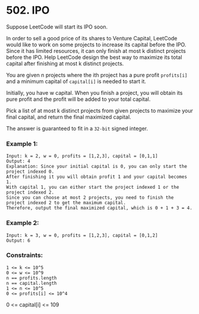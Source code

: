 # 502. IPO

Suppose LeetCode will start its IPO soon. 

In order to sell a good price of its shares to Venture Capital, LeetCode would like to work on some projects to increase its capital before the IPO. Since it has limited resources, it can only finish at most k distinct projects before the IPO. Help LeetCode design the best way to maximize its total capital after finishing at most k distinct projects.

You are given n projects where the ith project has a pure profit `profits[i]` and a minimum capital of `capital[i]` is needed to start it.

Initially, you have w capital. When you finish a project, you will obtain its pure profit and the profit will be added to your total capital.

Pick a list of at most k distinct projects from given projects to maximize your final capital, and return the final maximized capital.

The answer is guaranteed to fit in a `32-bit` signed integer.


 

### Example 1:
```
Input: k = 2, w = 0, profits = [1,2,3], capital = [0,1,1]
Output: 4
Explanation: Since your initial capital is 0, you can only start the project indexed 0.
After finishing it you will obtain profit 1 and your capital becomes 1.
With capital 1, you can either start the project indexed 1 or the project indexed 2.
Since you can choose at most 2 projects, you need to finish the project indexed 2 to get the maximum capital.
Therefore, output the final maximized capital, which is 0 + 1 + 3 = 4.
```
### Example 2:
```
Input: k = 3, w = 0, profits = [1,2,3], capital = [0,1,2]
Output: 6
```

### Constraints:
```
1 <= k <= 10^5
0 <= w <= 10^9
n == profits.length
n == capital.length
1 <= n <= 10^5
0 <= profits[i] <= 10^4
```
0 <= capital[i] <= 109
